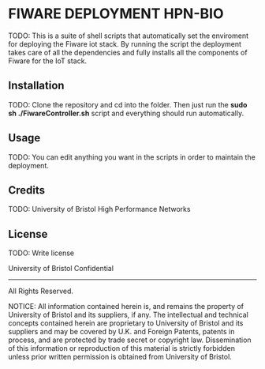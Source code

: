 # FIWARE DEPLOYMENT HPN-BIO

TODO: This is a suite of shell scripts that automatically set the enviroment for deploying the Fiware iot stack.
By running the script the deployment takes care of all the dependencies and fully installs all the components of Fiware for the IoT stack.

## Installation

TODO: Clone the repository and cd into the folder. Then just run the  **sudo sh ./FiwareController.sh** script and everything should run automatically.

## Usage

TODO: You can edit anything you want in the scripts in order to maintain the deployment.

## Credits

TODO: University of Bristol High Performance Networks

## License

TODO: Write license

 University of Bristol Confidential
 __________________
 All Rights Reserved.

 NOTICE:  All information contained herein is, and remains
 the property of University of Bristol and its suppliers,
 if any.  The intellectual and technical concepts contained
 herein are proprietary to University of Bristol
 and its suppliers and may be covered by U.K. and Foreign Patents,
 patents in process, and are protected by trade secret or copyright law.
 Dissemination of this information or reproduction of this material
 is strictly forbidden unless prior written permission is obtained
 from University of Bristol.




